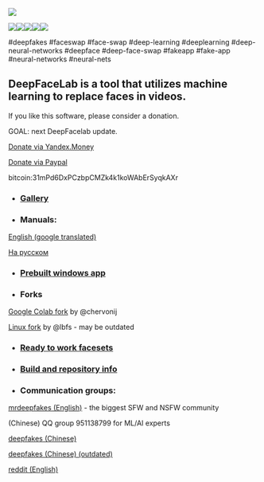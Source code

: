 ﻿![](doc/DFL_welcome.jpg)

![](doc/logo_cuda.jpg)![](doc/logo_opencl.jpg)![](doc/logo_keras.jpg)![](doc/logo_tensorflow.jpg)![](doc/logo_plaidml.jpg)

#deepfakes #faceswap #face-swap #deep-learning #deeplearning #deep-neural-networks #deepface #deep-face-swap #fakeapp #fake-app #neural-networks #neural-nets

## **DeepFaceLab** is a tool that utilizes machine learning to replace faces in videos.

If you like this software, please consider a donation.

GOAL: next DeepFacelab update.

[Donate via Yandex.Money](https://money.yandex.ru/to/41001142318065)

[Donate via Paypal](https://www.paypal.com/cgi-bin/webscr?cmd=_donations&business=lepersorium@gmail.com&lc=US&no_note=0&item_name=Support+DeepFaceLab&cn=&curency_code=USD&bn=PP-DonationsBF:btn_donateCC_LG.gif:NonHosted)
                    
bitcoin:31mPd6DxPCzbpCMZk4k1koWAbErSyqkAXr

- ### [Gallery](doc/gallery/doc_gallery.md)

- ### Manuals:

[English (google translated)](doc/manual_en_google_translated.pdf)

[На русском](doc/manual_ru.pdf)

- ### [Prebuilt windows app](doc/doc_prebuilt_windows_app.md)

- ### Forks

[Google Colab fork](https://github.com/chervonij/DFL-Colab) by @chervonij

[Linux fork](https://github.com/lbfs/DeepFaceLab_Linux) by @lbfs - may be outdated

- ### [Ready to work facesets](doc/doc_ready_to_work_facesets.md)

- ### [Build and repository info](doc/doc_build_and_repository_info.md)

- ### Communication groups:

[mrdeepfakes (English)](https://mrdeepfakes.com) - the biggest SFW and NSFW community

(Chinese) QQ group 951138799 for ML/AI experts

[deepfakes (Chinese)](https://deepfakescn.com)

[deepfakes (Chinese) (outdated) ](https://deepfakes.com.cn/)

[reddit (English)](https://www.reddit.com/r/GifFakes/new/)
